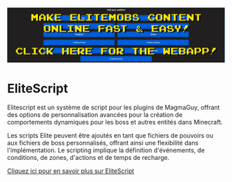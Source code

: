 [![webapp_banner.jpg](../../../img/wiki/webapp_banner.jpg)](https://magmaguy.com/webapp/webapp.html)

# EliteScript

Elitescript est un système de script pour les plugins de MagmaGuy, offrant des options de personnalisation avancées pour la création de comportements dynamiques pour les boss et autres entités dans Minecraft.

Les scripts Elite peuvent être ajoutés en tant que fichiers de pouvoirs ou aux fichiers de boss personnalisés, offrant ainsi une flexibilité dans l'implémentation. Le scripting implique la définition d'événements, de conditions, de zones, d'actions et de temps de recharge.

[Cliquez ici pour en savoir plus sur EliteScript]($language$/elitemobs/creating_powers.md)

